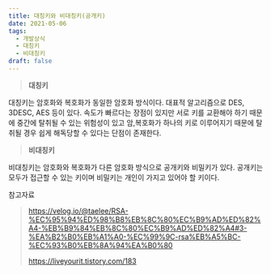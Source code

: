 ```yaml
---
title: 대칭키와 비대칭키(공개키)
date: 2021-05-06
tags:
  - 개발상식
  - 대칭키
  - 비대칭키
draft: false
---
```

> **대칭키**

대칭키는 암호화와 복호화가 동일한 암호화 방식이다. 대표적 알고리즘으로 DES, 3DESC, AES 등이 있다. 속도가 빠르다는 장점이 있지만 서로 키를 교환해야 하기 때문에 중간에 탈취될 수 있는 위험성이 있고 암,복호화가 하나의 키로 이루어지기 때문에 탈취될 경우 쉽게 해독당할 수 있다는 단점이 존재한다.

> **비대칭키**

비대칭키는 암호화와 복호화가 다른 암호화 방식으로 공개키와 비밀키가 있다. 공개키는 모두가 접근할 수 있는 키이며 비밀키는 개인이 가지고 있어야 할 키이다.

참고자료

> https://velog.io/@taelee/RSA-%EC%95%94%ED%98%B8%EB%8C%80%EC%B9%AD%ED%82%A4-%EB%B9%84%EB%8C%80%EC%B9%AD%ED%82%A4#3-%EA%B2%B0%EB%A1%A0-%EC%99%9C-rsa%EB%A5%BC-%EC%93%B0%EB%8A%94%EA%B0%80  
>   
>   
> https://liveyourit.tistory.com/183